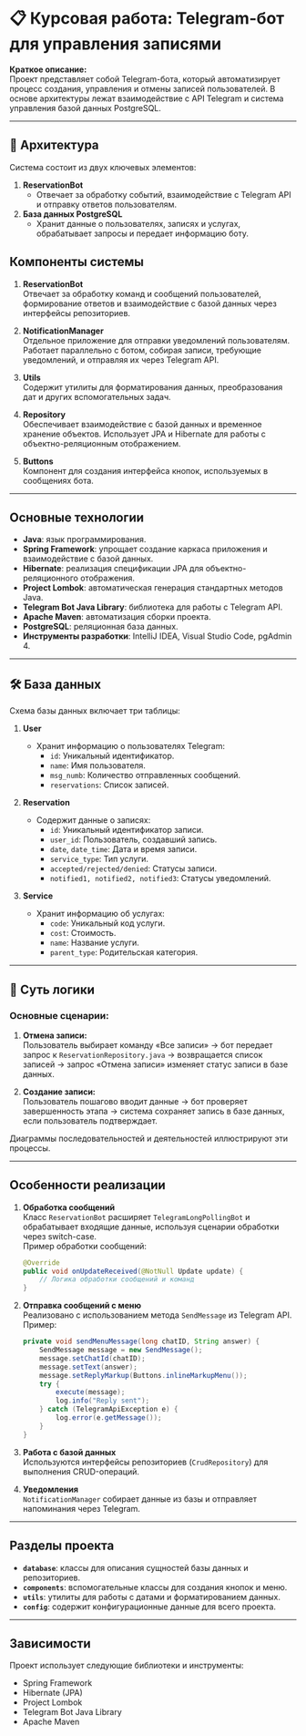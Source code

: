 # 📋 Курсовая работа: Telegram-бот для управления записями  

**Краткое описание:**  
Проект представляет собой Telegram-бота, который автоматизирует процесс создания, управления и отмены записей пользователей. В основе архитектуры лежат взаимодействие с API Telegram и система управления базой данных PostgreSQL.

---

## 🔧 Архитектура  

Система состоит из двух ключевых элементов:  
1. **ReservationBot**  
   - Отвечает за обработку событий, взаимодействие с Telegram API и отправку ответов пользователям.  
2. **База данных PostgreSQL**  
   - Хранит данные о пользователях, записях и услугах, обрабатывает запросы и передает информацию боту.

## Компоненты системы

1. **ReservationBot**  
   Отвечает за обработку команд и сообщений пользователей, формирование ответов и взаимодействие с базой данных через интерфейсы репозиториев.

2. **NotificationManager**  
   Отдельное приложение для отправки уведомлений пользователям. Работает параллельно с ботом, собирая записи, требующие уведомлений, и отправляя их через Telegram API.

3. **Utils**  
   Содержит утилиты для форматирования данных, преобразования дат и других вспомогательных задач.

4. **Repository**  
   Обеспечивает взаимодействие с базой данных и временное хранение объектов. Использует JPA и Hibernate для работы с объектно-реляционным отображением.

5. **Buttons**  
   Компонент для создания интерфейса кнопок, используемых в сообщениях бота.

---

## Основные технологии

- **Java**: язык программирования.
- **Spring Framework**: упрощает создание каркаса приложения и взаимодействие с базой данных.
- **Hibernate**: реализация спецификации JPA для объектно-реляционного отображения.
- **Project Lombok**: автоматическая генерация стандартных методов Java.
- **Telegram Bot Java Library**: библиотека для работы с Telegram API.
- **Apache Maven**: автоматизация сборки проекта.
- **PostgreSQL**: реляционная база данных.
- **Инструменты разработки**: IntelliJ IDEA, Visual Studio Code, pgAdmin 4.

---

## 🛠️ База данных  

Схема базы данных включает три таблицы:  
1. **User**  
   - Хранит информацию о пользователях Telegram:  
     - `id`: Уникальный идентификатор.  
     - `name`: Имя пользователя.  
     - `msg_numb`: Количество отправленных сообщений.  
     - `reservations`: Список записей.  

2. **Reservation**  
   - Содержит данные о записях:  
     - `id`: Уникальный идентификатор записи.  
     - `user_id`: Пользователь, создавший запись.  
     - `date`, `date_time`: Дата и время записи.  
     - `service_type`: Тип услуги.  
     - `accepted/rejected/denied`: Статусы записи.  
     - `notified1, notified2, notified3`: Статусы уведомлений.  

3. **Service**  
   - Хранит информацию об услугах:  
     - `code`: Уникальный код услуги.  
     - `cost`: Стоимость.  
     - `name`: Название услуги.  
     - `parent_type`: Родительская категория.  

---

## 🔄 Суть логики  

### Основные сценарии:  
1. **Отмена записи:**  
   Пользователь выбирает команду «Все записи» → бот передает запрос к `ReservationRepository.java` → возвращается список записей → запрос «Отмена записи» изменяет статус записи в базе данных.  

2. **Создание записи:**  
   Пользователь пошагово вводит данные → бот проверяет завершенность этапа → система сохраняет запись в базе данных, если пользователь подтверждает.  

Диаграммы последовательностей и деятельностей иллюстрируют эти процессы.  

--- 


## Особенности реализации

1. **Обработка сообщений**  
   Класс `ReservationBot` расширяет `TelegramLongPollingBot` и обрабатывает входящие данные, используя сценарии обработки через switch-case.  
   Пример обработки сообщений:  
   ```java
   @Override
   public void onUpdateReceived(@NotNull Update update) {
       // Логика обработки сообщений и команд
   }
   ```

2. **Отправка сообщений с меню**  
   Реализовано с использованием метода `SendMessage` из Telegram API.  
   Пример:  
   ```java
   private void sendMenuMessage(long chatID, String answer) {
       SendMessage message = new SendMessage();
       message.setChatId(chatID);
       message.setText(answer);
       message.setReplyMarkup(Buttons.inlineMarkupMenu());
       try {
           execute(message);
           log.info("Reply sent");
       } catch (TelegramApiException e) {
           log.error(e.getMessage());
       }
   }
   ```

3. **Работа с базой данных**  
   Используются интерфейсы репозиториев (`CrudRepository`) для выполнения CRUD-операций.  

4. **Уведомления**  
   `NotificationManager` собирает данные из базы и отправляет напоминания через Telegram.

---

## Разделы проекта

- **`database`**: классы для описания сущностей базы данных и репозиториев.  
- **`components`**: вспомогательные классы для создания кнопок и меню.  
- **`utils`**: утилиты для работы с датами и форматированием данных.  
- **`config`**: содержит конфигурационные данные для всего проекта.  

---


## Зависимости

Проект использует следующие библиотеки и инструменты:
- Spring Framework
- Hibernate (JPA)
- Project Lombok
- Telegram Bot Java Library
- Apache Maven

  
